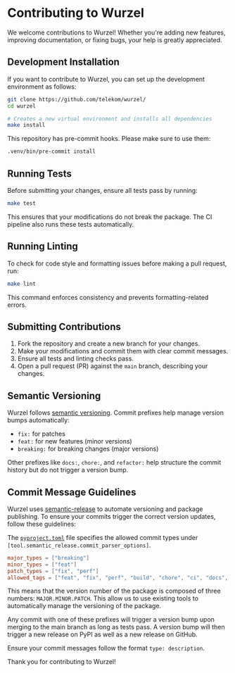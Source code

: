 <!--
SPDX-FileCopyrightText: 2024 Deutsche Telekom AG

SPDX-License-Identifier: CC0-1.0
-->
# Contributing to Wurzel

We welcome contributions to Wurzel! Whether you're adding new features, improving documentation, or fixing bugs, your help is greatly appreciated.

## Development Installation

If you want to contribute to Wurzel, you can set up the development environment as follows:

```bash
git clone https://github.com/telekom/wurzel/
cd wurzel

# Creates a new virtual environment and installs all dependencies
make install
```

This repository has pre-commit hooks. Please make sure to use them:

```bash
.venv/bin/pre-commit install
```

## Running Tests

Before submitting your changes, ensure all tests pass by running:

```bash
make test
```

This ensures that your modifications do not break the package. The CI pipeline also runs these tests automatically.

## Running Linting

To check for code style and formatting issues before making a pull request, run:

```bash
make lint
```

This command enforces consistency and prevents formatting-related errors.

## Submitting Contributions

1. Fork the repository and create a new branch for your changes.
2. Make your modifications and commit them with clear commit messages.
3. Ensure all tests and linting checks pass.
4. Open a pull request (PR) against the `main` branch, describing your changes.

## Semantic Versioning

Wurzel follows [semantic versioning](https://semver.org/). Commit prefixes help manage version bumps automatically:

- `fix:` for patches
- `feat:` for new features (minor versions)
- `breaking:` for breaking changes (major versions)

Other prefixes like `docs:`, `chore:`, and `refactor:` help structure the commit history but do not trigger a version bump.

## Commit Message Guidelines

Wurzel uses [semantic-release](https://semantic-release.gitbook.io/semantic-release/) to automate versioning and package publishing. To ensure your commits trigger the correct version updates, follow these guidelines:

The [`pyproject.toml`](./pyproject.toml) file specifies the allowed commit types under `[tool.semantic_release.commit_parser_options]`.

```toml
major_types = ["breaking"]
minor_types = ["feat"]
patch_types = ["fix", "perf"]
allowed_tags = ["feat", "fix", "perf", "build", "chore", "ci", "docs", "style", "refactor", "ref", "test"]
```

This means that the version number of the package is composed of three numbers: `MAJOR.MINOR.PATCH`. This allow us to use existing tools to automatically manage the versioning of the package.

Any commit with one of these prefixes will trigger a version bump upon merging to the main branch as long as tests pass. A version bump will then trigger a new release on PyPI as well as a new release on GitHub.

Ensure your commit messages follow the format `type: description`.

Thank you for contributing to Wurzel!
